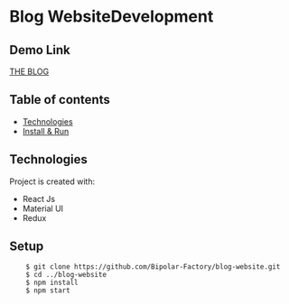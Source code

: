 # Blog WebsiteDevelopment

## Demo Link

[THE BLOG](https://bipolar-blog.netlify.app/)

## Table of contents

- [Technologies](#technologies)
- [Install & Run](#setup)

## Technologies

Project is created with:

- React Js
- Material UI
- Redux

## Setup

```
    $ git clone https://github.com/Bipolar-Factory/blog-website.git
    $ cd ../blog-website
    $ npm install
    $ npm start
```

